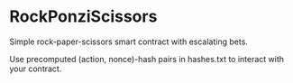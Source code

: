 # RockPonziScissors
Simple rock-paper-scissors smart contract with escalating bets.

Use precomputed (action, nonce)-hash pairs in hashes.txt to interact with your contract.

